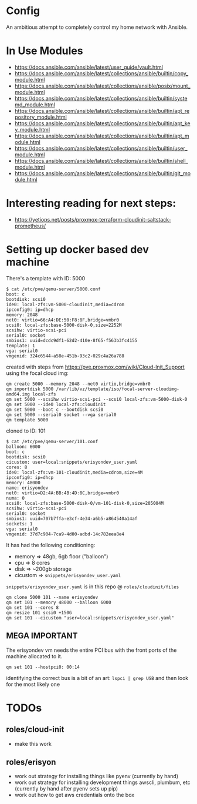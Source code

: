 # Config

An ambitious attempt to completely control my home network with Ansible.

# In Use Modules

 * https://docs.ansible.com/ansible/latest/user_guide/vault.html
 * https://docs.ansible.com/ansible/latest/collections/ansible/builtin/copy_module.html
 * https://docs.ansible.com/ansible/latest/collections/ansible/posix/mount_module.html
 * https://docs.ansible.com/ansible/latest/collections/ansible/builtin/systemd_module.html
 * https://docs.ansible.com/ansible/latest/collections/ansible/builtin/apt_repository_module.html
 * https://docs.ansible.com/ansible/latest/collections/ansible/builtin/apt_key_module.html
 * https://docs.ansible.com/ansible/latest/collections/ansible/builtin/apt_module.html
 * https://docs.ansible.com/ansible/latest/collections/ansible/builtin/user_module.html
 * https://docs.ansible.com/ansible/latest/collections/ansible/builtin/shell_module.html
 * https://docs.ansible.com/ansible/latest/collections/ansible/builtin/git_module.html

# Interesting reading for next steps:

 * https://yetiops.net/posts/proxmox-terraform-cloudinit-saltstack-prometheus/

# Setting up docker based dev machine

There's a template with ID: 5000

```
$ cat /etc/pve/qemu-server/5000.conf 
boot: c
bootdisk: scsi0
ide0: local-zfs:vm-5000-cloudinit,media=cdrom
ipconfig0: ip=dhcp
memory: 2048
net0: virtio=66:A4:DE:50:F8:8F,bridge=vmbr0
scsi0: local-zfs:base-5000-disk-0,size=2252M
scsihw: virtio-scsi-pci
serial0: socket
smbios1: uuid=dcdc9df1-62d2-410e-8f65-f563b3fc4155
template: 1
vga: serial0
vmgenid: 324c6544-a58e-451b-93c2-029c4a26a788
```

created with steps from https://pve.proxmox.com/wiki/Cloud-Init_Support
using the focal cloud img:

```
qm create 5000 --memory 2048 --net0 virtio,bridge=vmbr0
qm importdisk 5000 /var/lib/vz/template/iso/focal-server-cloudimg-amd64.img local-zfs
qm set 5000 --scsihw virtio-scsi-pci --scsi0 local-zfs:vm-5000-disk-0
qm set 5000 --ide0 local-zfs:cloudinit
qm set 5000 --boot c --bootdisk scsi0
qm set 5000 --serial0 socket --vga serial0
qm template 5000
```

cloned to ID: 101

```
$ cat /etc/pve/qemu-server/101.conf 
balloon: 6000
boot: c
bootdisk: scsi0
cicustom: user=local:snippets/erisyondev_user.yaml
cores: 8
ide0: local-zfs:vm-101-cloudinit,media=cdrom,size=4M
ipconfig0: ip=dhcp
memory: 48000
name: erisyondev
net0: virtio=D2:4A:BB:4B:4D:8C,bridge=vmbr0
numa: 0
scsi0: local-zfs:base-5000-disk-0/vm-101-disk-0,size=205004M
scsihw: virtio-scsi-pci
serial0: socket
smbios1: uuid=707b7ffa-e3cf-4e34-a6b5-a864540a14af
sockets: 1
vga: serial0
vmgenid: 37d7c904-7ca9-4d00-adbd-14c782eea8e4
```

It has had the following conditioning:

 * memory => 48gb, 6gb floor ("balloon")
 * cpu => 8 cores
 * disk => ~200gb storage
 * cicustom => `snippets/erisyondev_user.yaml`

`snippets/erisyondev_user.yaml` is in this repo @ `roles/cloudinit/files`


```
qm clone 5000 101 --name erisyondev
qm set 101 --memory 48000 --balloon 6000
qm set 101 --cores 8
qm resize 101 scsi0 +150G
qm set 101 --cicustom "user=local:snippets/erisyondev_user.yaml"
```

## MEGA IMPORTANT

The erisyondev vm needs the entire PCI bus with the front ports of the machine allocated to it.

```
qm set 101 --hostpci0: 00:14
```

identifying the correct bus is a bit of an art: `lspci | grep USB` and then look for the most likely one

# TODOs

## roles/cloud-init

 * make this work

## roles/erisyon

 * work out strategy for installing things like pyenv (currently by hand)
 * work out strategy for installing development things awscli, plumbum, etc (currently by hand after pyenv sets up pip)
 * work out how to get aws credentials onto the box
